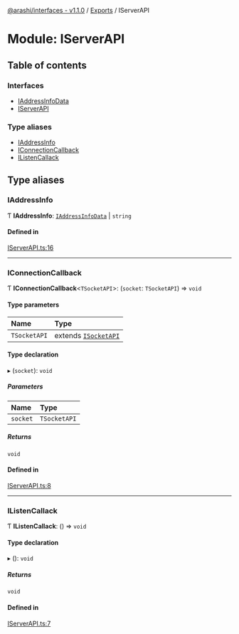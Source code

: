 [@arashi/interfaces - v1.1.0](../README.md) / [Exports](../modules.md) / IServerAPI

# Module: IServerAPI

## Table of contents

### Interfaces

- [IAddressInfoData](../interfaces/IServerAPI.IAddressInfoData.md)
- [IServerAPI](../interfaces/IServerAPI.IServerAPI-1.md)

### Type aliases

- [IAddressInfo](IServerAPI.md#iaddressinfo)
- [IConnectionCallback](IServerAPI.md#iconnectioncallback)
- [IListenCallack](IServerAPI.md#ilistencallack)

## Type aliases

### IAddressInfo

Ƭ **IAddressInfo**: [`IAddressInfoData`](../interfaces/IServerAPI.IAddressInfoData.md) \| `string`

#### Defined in

[IServerAPI.ts:16](https://github.com/arashijs/interfaces/blob/02e44ae/src/IServerAPI.ts#L16)

___

### IConnectionCallback

Ƭ **IConnectionCallback**<`TSocketAPI`\>: (`socket`: `TSocketAPI`) => `void`

#### Type parameters

| Name | Type |
| :------ | :------ |
| `TSocketAPI` | extends [`ISocketAPI`](../interfaces/ISocketAPI.ISocketAPI-1.md) |

#### Type declaration

▸ (`socket`): `void`

##### Parameters

| Name | Type |
| :------ | :------ |
| `socket` | `TSocketAPI` |

##### Returns

`void`

#### Defined in

[IServerAPI.ts:8](https://github.com/arashijs/interfaces/blob/02e44ae/src/IServerAPI.ts#L8)

___

### IListenCallack

Ƭ **IListenCallack**: () => `void`

#### Type declaration

▸ (): `void`

##### Returns

`void`

#### Defined in

[IServerAPI.ts:7](https://github.com/arashijs/interfaces/blob/02e44ae/src/IServerAPI.ts#L7)
